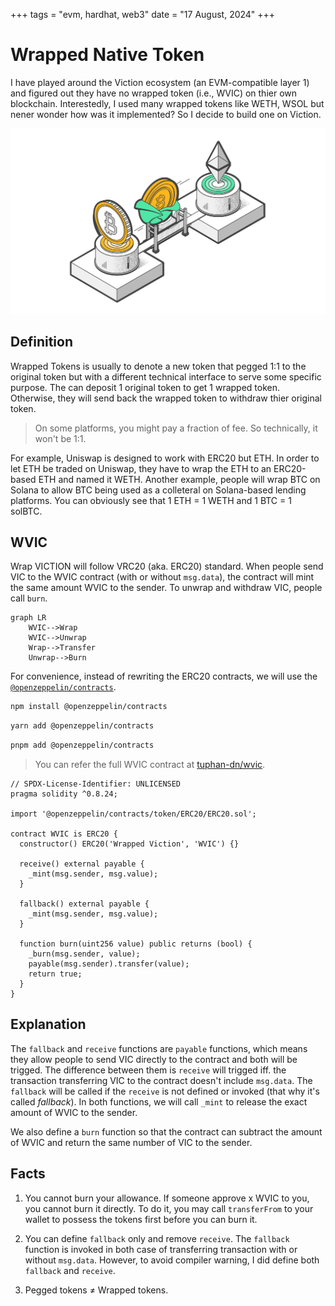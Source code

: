 +++
tags = "evm, hardhat, web3"
date = "17 August, 2024"
+++

# Wrapped Native Token

I have played around the Viction ecosystem (an EVM-compatible layer 1) and figured out they have no wrapped token (i.e., WVIC) on thier own blockchain. Interestedly, I used many wrapped tokens like WETH, WSOL but nener wonder how was it implemented? So I decide to build one on Viction.

![A wrapped token illustration from Tangem Wallet](./wrapped-token.png)

## Definition

Wrapped Tokens is usually to denote a new token that pegged 1:1 to the original token but with a different technical interface to serve some specific purpose. The can deposit 1 original token to get 1 wrapped token. Otherwise, they will send back the wrapped token to withdraw thier original token.

> On some platforms, you might pay a fraction of fee. So technically, it won't be 1:1.

For example, Uniswap is designed to work with ERC20 but ETH. In order to let ETH be traded on Uniswap, they have to wrap the ETH to an ERC20-based ETH and named it WETH. Another example, people will wrap BTC on Solana to allow BTC being used as a colleteral on Solana-based lending platforms. You can obviously see that 1 ETH = 1 WETH and 1 BTC = 1 solBTC.

## WVIC

Wrap VICTION will follow VRC20 (aka. ERC20) standard. When people send VIC to the WVIC contract (with or without `msg.data`), the contract will mint the same amount WVIC to the sender. To unwrap and withdraw VIC, people call `burn`.

```mermaid
graph LR
    WVIC-->Wrap
    WVIC-->Unwrap
    Wrap-->Transfer
    Unwrap-->Burn
```

For convenience, instead of rewriting the ERC20 contracts, we will use the [`@openzeppelin/contracts`](https://www.npmjs.com/package/@openzeppelin/contracts).

```bash label="npm" group="install"
npm install @openzeppelin/contracts
```

```bash label="yarn" group="install"
yarn add @openzeppelin/contracts
```

```bash label="pnpm" group="install"
pnpm add @openzeppelin/contracts
```

> You can refer the full WVIC contract at [tuphan-dn/wvic](https://github.com/tuphan-dn/wvic).

```solidity label="WVIC.sol" group="contracts"
// SPDX-License-Identifier: UNLICENSED
pragma solidity ^0.8.24;

import '@openzeppelin/contracts/token/ERC20/ERC20.sol';

contract WVIC is ERC20 {
  constructor() ERC20('Wrapped Viction', 'WVIC') {}

  receive() external payable {
    _mint(msg.sender, msg.value);
  }

  fallback() external payable {
    _mint(msg.sender, msg.value);
  }

  function burn(uint256 value) public returns (bool) {
    _burn(msg.sender, value);
    payable(msg.sender).transfer(value);
    return true;
  }
}
```

## Explanation

The `fallback` and `receive` functions are `payable` functions, which means they allow people to send VIC directly to the contract and both will be trigged. The difference between them is `receive` will trigged iff. the transaction transferring VIC to the contract doesn't include `msg.data`. The `fallback` will be called if the `receive` is not defined or invoked (that why it's called _fallback_). In both functions, we will call `_mint` to release the exact amount of WVIC to the sender.

We also define a `burn` function so that the contract can subtract the amount of WVIC and return the same number of VIC to the sender.

## Facts

1. You cannot burn your allowance. If someone approve x WVIC to you, you cannot burn it directly. To do it, you may call `transferFrom` to your wallet to possess the tokens first before you can burn it.

2. You can define `fallback` only and remove `receive`. The `fallback` function is invoked in both case of transferring transaction with or without `msg.data`. However, to avoid compiler warning, I did define both `fallback` and `receive`.

3. Pegged tokens $\neq$ Wrapped tokens.
